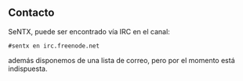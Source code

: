 ## Contacto

SeNTX, puede ser encontrado vía IRC en el canal:

	#sentx en irc.freenode.net

además disponemos de una lista de correo, pero por el momento está indispuesta.
